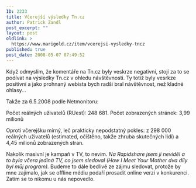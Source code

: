 ```yaml
---
ID: 2233
title: Včerejší výsledky Tn.cz
author: Patrick Zandl
post_excerpt: ""
layout: post
oldlink: >
  https://www.marigold.cz/item/vcerejsi-vysledky-tncz
published: true
post_date: 2008-05-07 07:49:52
---
```

Když odmyslím, že komentáře na Tn.cz byly veskrze negativní, stojí za to se podívat na výsledky Tn.cz v ohledu návštěvnosti. Ty totiž byly vesrkze positivní a jako prohnaný webista bych radši bral návštěvnost, než kladné ohlasy... 

Takže za 6.5.2008 podle Netmonitoru:

Počet reálných uživatelů (RUest): 248 681.
Počet zobrazených stránek: 3,99 milionů

Oproti včerejšku mírný, leč prakticky nepodstatný pokles: z 298 000 reálných uživatelů (estimated, očištěno, takže zhruba skutečných lidí) a 4,45 milionů zobrazených stran.

Nakolik masivní je kampaň v TV, to nevím. <i>Na Rapidshare jsem ji neviděl a to byla včera jediná TV, co jsem sledoval (How I Meet Your Mother dva díly byl můj program).</i> Budeme to dále bedlivě ze zájmu sledovat, protože by mne zajímalo, jak se offline médiu podaří prosadit online verzi v konkurenci. Zatím se to nikomu u nás nepovedlo.